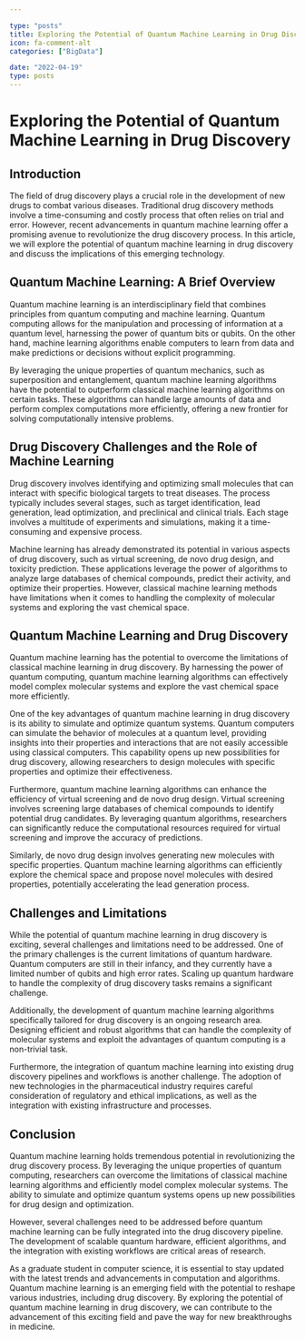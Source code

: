 ```yaml
---

type: "posts"
title: Exploring the Potential of Quantum Machine Learning in Drug Discovery
icon: fa-comment-alt
categories: ["BigData"]

date: "2022-04-19"
type: posts
---
```





# Exploring the Potential of Quantum Machine Learning in Drug Discovery

## Introduction

The field of drug discovery plays a crucial role in the development of new drugs to combat various diseases. Traditional drug discovery methods involve a time-consuming and costly process that often relies on trial and error. However, recent advancements in quantum machine learning offer a promising avenue to revolutionize the drug discovery process. In this article, we will explore the potential of quantum machine learning in drug discovery and discuss the implications of this emerging technology.

## Quantum Machine Learning: A Brief Overview

Quantum machine learning is an interdisciplinary field that combines principles from quantum computing and machine learning. Quantum computing allows for the manipulation and processing of information at a quantum level, harnessing the power of quantum bits or qubits. On the other hand, machine learning algorithms enable computers to learn from data and make predictions or decisions without explicit programming.

By leveraging the unique properties of quantum mechanics, such as superposition and entanglement, quantum machine learning algorithms have the potential to outperform classical machine learning algorithms on certain tasks. These algorithms can handle large amounts of data and perform complex computations more efficiently, offering a new frontier for solving computationally intensive problems.

## Drug Discovery Challenges and the Role of Machine Learning

Drug discovery involves identifying and optimizing small molecules that can interact with specific biological targets to treat diseases. The process typically includes several stages, such as target identification, lead generation, lead optimization, and preclinical and clinical trials. Each stage involves a multitude of experiments and simulations, making it a time-consuming and expensive process.

Machine learning has already demonstrated its potential in various aspects of drug discovery, such as virtual screening, de novo drug design, and toxicity prediction. These applications leverage the power of algorithms to analyze large databases of chemical compounds, predict their activity, and optimize their properties. However, classical machine learning methods have limitations when it comes to handling the complexity of molecular systems and exploring the vast chemical space.

## Quantum Machine Learning and Drug Discovery

Quantum machine learning has the potential to overcome the limitations of classical machine learning in drug discovery. By harnessing the power of quantum computing, quantum machine learning algorithms can effectively model complex molecular systems and explore the vast chemical space more efficiently.

One of the key advantages of quantum machine learning in drug discovery is its ability to simulate and optimize quantum systems. Quantum computers can simulate the behavior of molecules at a quantum level, providing insights into their properties and interactions that are not easily accessible using classical computers. This capability opens up new possibilities for drug discovery, allowing researchers to design molecules with specific properties and optimize their effectiveness.

Furthermore, quantum machine learning algorithms can enhance the efficiency of virtual screening and de novo drug design. Virtual screening involves screening large databases of chemical compounds to identify potential drug candidates. By leveraging quantum algorithms, researchers can significantly reduce the computational resources required for virtual screening and improve the accuracy of predictions.

Similarly, de novo drug design involves generating new molecules with specific properties. Quantum machine learning algorithms can efficiently explore the chemical space and propose novel molecules with desired properties, potentially accelerating the lead generation process.

## Challenges and Limitations

While the potential of quantum machine learning in drug discovery is exciting, several challenges and limitations need to be addressed. One of the primary challenges is the current limitations of quantum hardware. Quantum computers are still in their infancy, and they currently have a limited number of qubits and high error rates. Scaling up quantum hardware to handle the complexity of drug discovery tasks remains a significant challenge.

Additionally, the development of quantum machine learning algorithms specifically tailored for drug discovery is an ongoing research area. Designing efficient and robust algorithms that can handle the complexity of molecular systems and exploit the advantages of quantum computing is a non-trivial task.

Furthermore, the integration of quantum machine learning into existing drug discovery pipelines and workflows is another challenge. The adoption of new technologies in the pharmaceutical industry requires careful consideration of regulatory and ethical implications, as well as the integration with existing infrastructure and processes.

## Conclusion

Quantum machine learning holds tremendous potential in revolutionizing the drug discovery process. By leveraging the unique properties of quantum computing, researchers can overcome the limitations of classical machine learning algorithms and efficiently model complex molecular systems. The ability to simulate and optimize quantum systems opens up new possibilities for drug design and optimization.

However, several challenges need to be addressed before quantum machine learning can be fully integrated into the drug discovery pipeline. The development of scalable quantum hardware, efficient algorithms, and the integration with existing workflows are critical areas of research.

As a graduate student in computer science, it is essential to stay updated with the latest trends and advancements in computation and algorithms. Quantum machine learning is an emerging field with the potential to reshape various industries, including drug discovery. By exploring the potential of quantum machine learning in drug discovery, we can contribute to the advancement of this exciting field and pave the way for new breakthroughs in medicine.